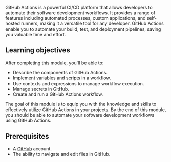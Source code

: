 GitHub Actions is a powerful CI/CD platform that allows developers to automate their software development workflows. It provides a range of features including automated processes, custom applications, and self-hosted runners, making it a versatile tool for any developer. GitHub Actions enable you to automate your build, test, and deployment pipelines, saving you valuable time and effort.

## Learning objectives

After completing this module, you'll be able to:

* Describe the components of GitHub Actions.
* Implement variables and scripts in a workflow.
* Use contexts and expressions to manage workflow execution.
* Manage secrets in GitHub.
* Create and run a GitHub Actions workflow.

The goal of this module is to equip you with the knowledge and skills to effectively utilize GitHub Actions in your projects. By the end of this module, you should be able to automate your software development workflows using GitHub Actions.

## Prerequisites

* A [GitHub](https://github.com?azure-portal=true) account.
* The ability to navigate and edit files in GitHub.

